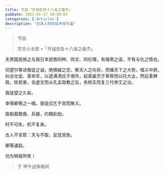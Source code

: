 ```yaml
---
title: 节自「开诚忠告十八省之豪杰」
pubDate: 2021-05-17 19:59:03
categories: ['Articles']
description: "日本人吹的战术性牛逼"
---
```


> 节自
>
> 宗方小太郎 •「开诚忠告十八省之豪杰」

夫贵国民族之与我日本民族同种、同文、同伦理，有偕荣之谊，不有与仇之情也。

切望尔等谅我徒之诚，绝猜疑之念，察天人之向背，而循天下之大势，唱义中原，纠合壮徒、革命军，以逐满清氏于境外，起真豪杰于草莽而以托大业，然后革稗政，除民害，去虚文而从孔孟政教之旨，务核实而复三代帝王之治。
<!--more-->
我徒望之久矣。

幸得卿等之一唱，我徒应乞于宫而聚义。

故船载粮食、兵器，约期赴肋。

时不可失，机不复来。

古人不言耶：天与不取，反受其咎。

卿等速起。

勿为明祖所笑！

> 于 甲午战争期间
